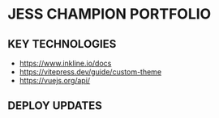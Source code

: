 # JESS CHAMPION PORTFOLIO

## KEY TECHNOLOGIES

- https://www.inkline.io/docs
- https://vitepress.dev/guide/custom-theme
- https://vuejs.org/api/

## DEPLOY UPDATES
